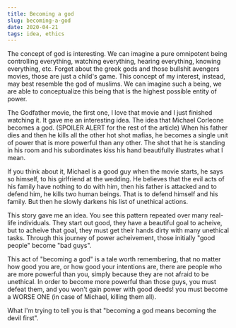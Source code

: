 ```yaml
---
title: Becoming a god
slug: becoming-a-god
date: 2020-04-21
tags: idea, ethics
---
```


The concept of god is interesting. We can imagine a pure omnipotent being controlling everything, watching everything, hearing everything, knowing everything, etc. Forget about the greek gods and those bullshit avengers movies, those are just a child's game. This concept of my interest, instead, may best resemble the god of muslims. We can imagine such a being, we are able to conceptualize this being that is the highest possible entity of power.

The Godfather movie, the first one, I love that movie and I just finished watching it. It gave me an interesting idea. The idea that Michael Corleone becomes a god. (SPOILER ALERT for the rest of the article) When his father dies and then he kills all the other hot shot mafias, he becomes a single unit of power that is more powerful than any other. The shot that he is standing in his room and his subordinates kiss his hand beautifully illustrates what I mean.

If you think about it, Michael is a good guy when the movie starts, he says so himself, to his girlfriend at the wedding. He believes that the evil acts of his family have nothing to do with him, then his father is attacked and to defend him, he kills two human beings. That is to defend himself and his family. But then he slowly darkens his list of unethical actions.

This story gave me an idea. You see this pattern repeated over many real-life individuals. They start out good, they have a beautiful goal to acheive, but to acheive that goal, they must get their hands dirty with many unethical tasks. Through this journey of power acheivement, those initially "good people" become "bad guys".

This act of "becoming a god" is a tale worth remembering, that no matter how good you are, or how good your intentions are, there are people who are more powerful than you, simply because they are not afraid to be unethical. In order to become more powerful than those guys, you must defeat them, and you won't gain power with good deeds! you must become a WORSE ONE (in case of Michael, killing them all).

What I'm trying to tell you is that "becoming a god means becoming the devil first".
